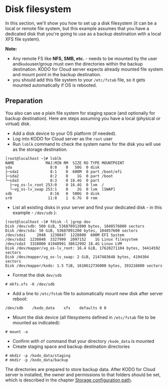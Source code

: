 # Disk filesystem

In this section, we'll show you how to set up a disk filesystem \(it can be a local or remote file system, but this example assumes that you have a dedicated disk that you're going to use as a backup destination with a local XFS file system\).

**Note:**

* Any remote FS like **NFS, SMB, etc.** - needs to be mounted by the user and`kodo`user/group must own the directories within the backup destination. KODO for Cloud server expects already mounted file system and mount point in the backup destination.
* you should add this file system to your `/etc/fstab` file, so it gets mounted automatically if OS is rebooted. 

## Preparation

You also can use a plain file system for staging space \(and optionally for backup destination\). Here are steps assuming you have a local \(physical or virtual\) disk.

* Add a disk device to your OS platform \(if needed\). 
* Log into KODO for Cloud server as the `root` user
* Run `lsblk` command to check the system name for the disk you will use as the storage destination.  

```text
[root@localhost ~]# lsblk
NAME              MAJ:MIN RM  SIZE RO TYPE MOUNTPOINT
sda                 8:0    0   50G  0 disk
├─sda1              8:1    0  600M  0 part /boot/efi
├─sda2              8:2    0    1G  0 part /boot
└─sda3              8:3    0 18.4G  0 part
  ├─vg_os-lv_root 253:0    0 16.4G  0 lvm  /
  └─vg_os-lv_swap 253:1    0    2G  0 lvm  [SWAP]
sdb                 8:16   0  500G  0 disk
sr0                11:0    1  6.7G  0 rom
```

* List all existing disks in your server and find your dedicated disk - in this example - `/dev/sdb` \):

```text
[root@localhost ~]# fdisk -l |grep dev
Disk /dev/sdb: 500 GiB, 536870912000 bytes, 1048576000 sectors
Disk /dev/sda: 50 GiB, 53687091200 bytes, 104857600 sectors
/dev/sda1     2048  1230847  1228800  600M EFI System
/dev/sda2  1230848  3327999  2097152    1G Linux filesystem
/dev/sda3  3328000 41940991 38612992 18.4G Linux LVM
Disk /dev/mapper/vg_os-lv_root: 16.4 GiB, 17620271104 bytes, 34414592 sectors
Disk /dev/mapper/vg_os-lv_swap: 2 GiB, 2147483648 bytes, 4194304 sectors
Disk /dev/mapper/kodo: 1.5 TiB, 1610612736000 bytes, 393216000 sectors
```

* Format the disk `dev/sdb`

```text
# mkfs.xfs -K /dev/sdb
```

* Add a line to `/etc/fstab` file to automatically mount new  disk after server reboot:

```text
/dev/sdb    /kodo_data    xfs    defaults 0 0
```

* Mount the disk device \(all filesystems defined in `/etc/fstab` file to be mounted as indicated\): 

```text
# mount -a
```

* Confirm with `df` command that your directory `/kodo_data` is mounted
* Create staging space and backup destination directories

```text
# mkdir -p /kodo_data/staging
# mkdir -p /kodo_data/backup
```

The directories are prepared to store backup data. After KODO for Cloud server is installed, the owner and permissions to that folders should be set, which is described in the chapter [Storage configuration path](../../first-steps-after-deployment/storage-configuration-path/).


